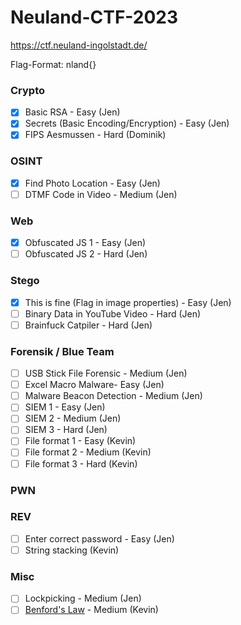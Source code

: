 # Neuland-CTF-2023
https://ctf.neuland-ingolstadt.de/

Flag-Format: nland{}

### Crypto
- [x] Basic RSA - Easy (Jen)
- [x] Secrets (Basic Encoding/Encryption) - Easy (Jen)
- [x] FIPS Aesmussen - Hard (Dominik)

### OSINT
- [x] Find Photo Location - Easy (Jen)
- [ ] DTMF Code in Video - Medium (Jen)

### Web
- [x] Obfuscated JS 1 - Easy (Jen)
- [ ] Obfuscated JS 2 - Hard (Jen)

### Stego
- [x] This is fine (Flag in image properties) - Easy (Jen)
- [ ] Binary Data in YouTube Video - Hard (Jen)
- [ ] Brainfuck Catpiler - Hard (Jen)

### Forensik / Blue Team
- [ ] USB Stick File Forensic - Medium (Jen)
- [ ] Excel Macro Malware- Easy (Jen)
- [ ] Malware Beacon Detection - Medium (Jen)
- [ ] SIEM 1 - Easy (Jen)
- [ ] SIEM 2 - Medium (Jen)
- [ ] SIEM 3 - Hard (Jen)
- [ ] File format 1 - Easy (Kevin)
- [ ] File format 2 - Medium  (Kevin)
- [ ] File format 3 - Hard  (Kevin)

### PWN

### REV
- [ ] Enter correct password - Easy (Jen)
- [ ] String stacking (Kevin)

### Misc
- [ ] Lockpicking - Medium (Jen)
- [ ] [Benford's Law](https://en.wikipedia.org/wiki/Benford%27s_law) - Medium (Kevin)
